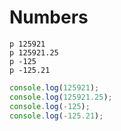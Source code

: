 # Numbers

```crystal
p 125921
p 125921.25
p -125
p -125.21
```

```js
console.log(125921);
console.log(125921.25);
console.log(-125);
console.log(-125.21);
```
